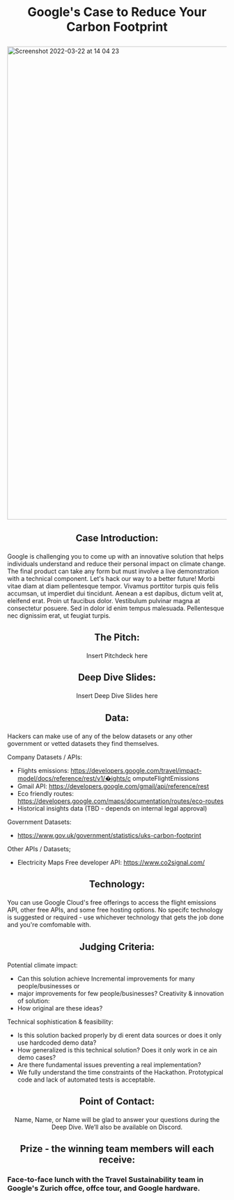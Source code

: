 # <p align="center"> Google's Case to Reduce Your Carbon Footprint </p>

<img width="1087" alt="Screenshot 2022-03-22 at 14 04 23" src="https://user-images.githubusercontent.com/120366987/226636435-05ac2641-90b6-4bf1-ac7a-8508f43d12bd.png">

## <p align="center"> Case Introduction: </p>

Google is challenging you to come up with an innovative solution that helps individuals understand and reduce their personal impact on climate change. The final product can take any form but must involve a live demonstration with a technical component. Let's hack our way to a better future!
Morbi vitae diam at diam pellentesque tempor. Vivamus porttitor turpis quis felis accumsan, ut imperdiet dui tincidunt. Aenean a est dapibus, dictum velit at, eleifend erat. Proin ut faucibus dolor. Vestibulum pulvinar magna at consectetur posuere. Sed in dolor id enim tempus malesuada. Pellentesque nec dignissim erat, ut feugiat turpis.

## <p align="center"> The Pitch: </p>

<p align="center"> Insert Pitchdeck here </p>

## <p align="center"> Deep Dive Slides: </p>

<p align="center"> Insert Deep Dive Slides here </p>

## <p align="center"> Data: </p>

Hackers can make use of any of the below datasets or any other government or vetted datasets they find themselves.

Company Datasets / APIs:
- Flights emissions: https://developers.google.com/travel/impact-model/docs/reference/rest/v1/�ights/c omputeFlightEmissions
- Gmail API: https://developers.google.com/gmail/api/reference/rest
- Eco friendly routes: https://developers.google.com/maps/documentation/routes/eco-routes
- Historical insights data (TBD - depends on internal legal approval)

Government Datasets:
- https://www.gov.uk/government/statistics/uks-carbon-footprint

Other APIs / Datasets;
- Electricity Maps Free developer API: https://www.co2signal.com/

## <p align="center"> Technology: </p>

You can use Google Cloud's free offerings to access the flight emissions API, other free APIs, and some free hosting options. No specifc technology is suggested or required - use whichever technology that gets the job done and you're comfomable with.

## <p align="center"> Judging Criteria: </p>

Potential climate impact:
-	Can this solution achieve Incremental improvements for many people/businesses or 
-	major improvements for few people/businesses? Creativity & innovation of solution: 
-	How original are these ideas? 

Technical sophistication & feasibility: 
-	Is this solution backed properly by di erent data sources or does it only use hardcoded demo data? 
-	How generalized is this technical solution? Does it only work in ce ain demo cases? 
-	Are there fundamental issues preventing a real implementation? 
-	We fully understand the time constraints of the Hackathon. Prototypical code and lack of automated tests is acceptable. 

## <p align="center"> Point of Contact: </p>

<p align="center"> Name, Name, or Name will be glad to answer your questions during the Deep Dive. We’ll also be available on Discord. </p>


## <p align="center"> Prize - the winning team members will each receive: </p>

### Face-to-face lunch with the Travel Sustainability team in Google's Zurich offce, offce tour, and Google hardware.
